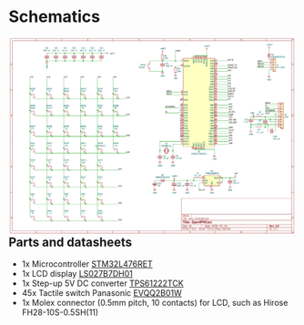 # Schematics

<img src="https://github.com/apoluekt/OpenRPNCalc/blob/rev2/Doc/images/calc_schematic.png" align="right">

## Parts and datasheets

   * 1x Microcontroller [STM32L476RET](https://www.st.com/en/microcontrollers-microprocessors/stm32l476rg.html)
   * 1x LCD display [LS027B7DH01](https://www.sharpsde.com/products/displays/model/LS027B7DH01/)
   * 1x Step-up 5V DC converter [TPS61222TCK](https://www.ti.com/product/TPS61222)
   * 45x Tactile switch Panasonic [EVQQ2B01W](https://www3.panasonic.biz/ac/e/search_num/index.jsp?c=detail%E2%88%82no=EVQQ2B01W)
   * 1x Molex connector (0.5mm pitch, 10 contacts) for LCD, such as Hirose FH28-10S-0.5SH(11)

